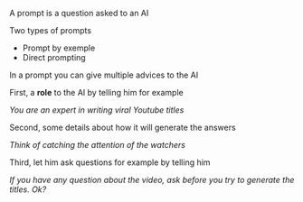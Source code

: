 A prompt is a question asked to an AI

Two types of prompts

* Prompt by exemple
* Direct prompting

In a prompt you can give multiple advices to the AI

First, a **role** to the AI by telling him for example 

*You are an expert in writing viral Youtube titles*


Second, some details about how it will generate the answers

*Think of catching the attention of the watchers*

Third, let him ask questions for example by telling him

*If you have any question about the video, ask before you try to generate the titles. Ok?*
